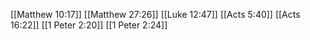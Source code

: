 [[Matthew 10:17]]
[[Matthew 27:26]]
[[Luke 12:47]]
[[Acts 5:40]]
[[Acts 16:22]]
[[1 Peter 2:20]]
[[1 Peter 2:24]]
